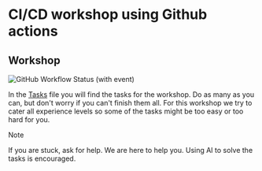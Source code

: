 # CI/CD workshop using Github actions

## Workshop

![GitHub Workflow Status (with event)](https://img.shields.io/github/actions/workflow/status/GustavEikaas/gh-actions-workshop-test/ci.yml?label=Build)

In the [Tasks](./tasks.md) file you will find the tasks for the workshop. Do as many as you can, but don't worry if you can't finish them all.
For this workshop we try to cater all experience levels so some of the tasks might be too easy or too hard for you.

> [!NOTE]
> If you are stuck, ask for help. We are here to help you.
> Using AI to solve the tasks is encouraged.

